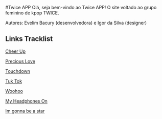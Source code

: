 #Twice APP
Olá, seja bem-vindo ao Twice APP! 
O site voltado ao grupo feminino de kpop TWICE.

Autores: Evelim Bacury (desenvolvedora) e Igor da Silva (designer)

## Links Tracklist
[Cheer Up](https://open.spotify.com/track/4CeE0LU1SkHshwHeMfPwqk?si=248fb680406b40d9)

[Precious Love](https://open.spotify.com/track/6vNuROBEjUNa18Tik5lNzF?si=98834aef925a455c)

[Touchdown](https://open.spotify.com/track/5kTqKkKWGbX3WINGCQ3uSZ?si=d0757a9095934b61)

[Tuk Tok](https://open.spotify.com/track/4QjEhQSYq8BB48iHnvJMt3?si=fe08d17caf914d17)

[Woohoo](https://open.spotify.com/track/5Je9EjUOaoXgq7UUjy7I50?si=53f2de4f7d384174)

[My Headphones On](https://open.spotify.com/track/3QdLfJBERr3K1jX328FagL?si=24bc7055bf60450c)

[Im gonna be a star](https://youtu.be/7_RLMDZsuI4)
